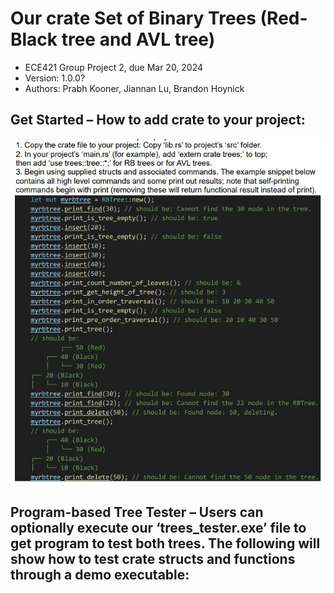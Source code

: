 # Our crate Set of Binary Trees (Red-Black tree and AVL tree)
- ECE421 Group Project 2, due Mar 20, 2024  
- Version: 1.0.0?
- Authors: Prabh Kooner, Jiannan Lu, Brandon Hoynick

## Get Started – How to add crate to your project:
![get started](https://github.com/kooner27/421_projects/blob/9323c47d3a221e7905a433d2d6293f8f59e7f755/trees/report/getstarted.jpg)

## Program-based Tree Tester – Users can optionally execute our ‘trees_tester.exe’ file to get program to test both trees. The following will show how to test crate structs and functions through a demo executable:

